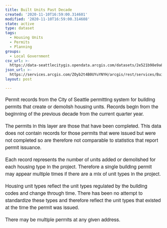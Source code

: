 ```yaml
---
title: Built Units Past Decade
created: '2020-11-10T16:59:00.314601'
modified: '2020-11-10T16:59:00.314608'
state: active
type: dataset
tags:
  - Housing Units
  - Permits
  - Planning
groups:
  - Local Government
csv_url: >-
  https://data-seattlecitygis.opendata.arcgis.com/datasets/2e521b98e9a84934be2815b9e15f3ff5_0.csv?outSR=%7B%22latestWkid%22%3A2926%2C%22wkid%22%3A2926%7D
json_url: >-
  https://services.arcgis.com/ZOyb2t4B0UYuYNYH/arcgis/rest/services/Built_Units_Past_Decade/FeatureServer/0
layout: post

---
```

<p style='font-family: &quot;Avenir LT W01 35 Light&quot;, &quot;Avenir Next&quot;, Avenir, &quot;Helvetica Neue&quot;, Helvetica, Arial, sans-serif; font-size: 16px;'>Permit records from the City of Seattle permitting system for building permits that create or demolish housing units. Records begin from the beginning of the previous decade from the current quarter year.</p><p style='font-family: &quot;Avenir LT W01 35 Light&quot;, &quot;Avenir Next&quot;, Avenir, &quot;Helvetica Neue&quot;, Helvetica, Arial, sans-serif; font-size: 16px;'></p><p style='font-family: &quot;Avenir LT W01 35 Light&quot;, &quot;Avenir Next&quot;, Avenir, &quot;Helvetica Neue&quot;, Helvetica, Arial, sans-serif; font-size: 16px;'>The permits in this layer are those that have been completed. This data does not contain records for those permits that were issued but were not completed so are therefore not comparable to statistics that report permit issuance.</p><p style='font-family: &quot;Avenir LT W01 35 Light&quot;, &quot;Avenir Next&quot;, Avenir, &quot;Helvetica Neue&quot;, Helvetica, Arial, sans-serif; font-size: 16px;'></p><p style='font-family: &quot;Avenir LT W01 35 Light&quot;, &quot;Avenir Next&quot;, Avenir, &quot;Helvetica Neue&quot;, Helvetica, Arial, sans-serif; font-size: 16px;'>Each record represents the number of units added or demolished for each housing type in the project. Therefore a single building permit may appear multiple times if there are a mix of unit types in the project.</p><p style='font-family: &quot;Avenir LT W01 35 Light&quot;, &quot;Avenir Next&quot;, Avenir, &quot;Helvetica Neue&quot;, Helvetica, Arial, sans-serif; font-size: 16px;'></p><p style='font-family: &quot;Avenir LT W01 35 Light&quot;, &quot;Avenir Next&quot;, Avenir, &quot;Helvetica Neue&quot;, Helvetica, Arial, sans-serif; font-size: 16px;'>Housing unit types reflect the unit types regulated by the building codes and change through time. There has been no attempt to standardize these types and therefore reflect the unit types that existed at the time the permit was issued.</p><p style='font-family: &quot;Avenir LT W01 35 Light&quot;, &quot;Avenir Next&quot;, Avenir, &quot;Helvetica Neue&quot;, Helvetica, Arial, sans-serif; font-size: 16px;'></p><p style='font-family: &quot;Avenir LT W01 35 Light&quot;, &quot;Avenir Next&quot;, Avenir, &quot;Helvetica Neue&quot;, Helvetica, Arial, sans-serif; font-size: 16px;'>There may be multiple permits at any given address.</p>

